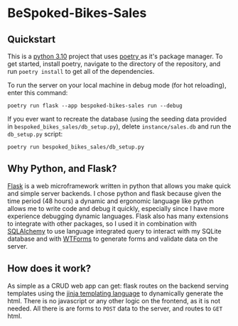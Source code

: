 # BeSpoked-Bikes-Sales

## Quickstart
This is a [python 3.10](https://www.python.org/downloads/release/python-3100/) project that uses [ poetry ]( https://python-poetry.org/ ) as it's package manager. To get started, install poetry, navigate to the directory of the repository, and run `poetry install` to get all of the dependencies.

To run the server on your local machine in debug mode (for hot reloading), enter this command:
```shell
poetry run flask --app bespoked-bikes-sales run --debug
```

If you ever want to recreate the database (using the seeding data provided in `bespoked_bikes_sales/db_setup.py`), delete `instance/sales.db` and run the `db_setup.py` script:
```shell
poetry run bespoked_bikes_sales/db_setup.py
```

## Why Python, and Flask?
[Flask](https://flask.palletsprojects.com/en/2.3.x/) is a web microframework written in python that allows you make quick and simple server backends. I chose python and flask because given the time period (48 hours) a dynamic and ergonomic language like python allows me to write code and debug it quickly, especially since I have more experience debugging dynamic languages. Flask also has many extensions to integrate with other packages, so I used it in combination with [SQLAlchemy](https://www.sqlalchemy.org/) to use language integrated query to interact with my SQLite database and with [WTForms](https://wtforms.readthedocs.io/en/3.0.x/) to generate forms and validate data on the server. 

## How does it work?
As simple as a CRUD web app can get: flask routes on the backend serving templates using the [jinja templating language](https://jinja.palletsprojects.com/en/3.1.x/) to dynamically generate the html. There is no javascript or any other logic on the frontend, as it is not needed. All there is are forms to `POST` data to the server, and routes to `GET` html. 
